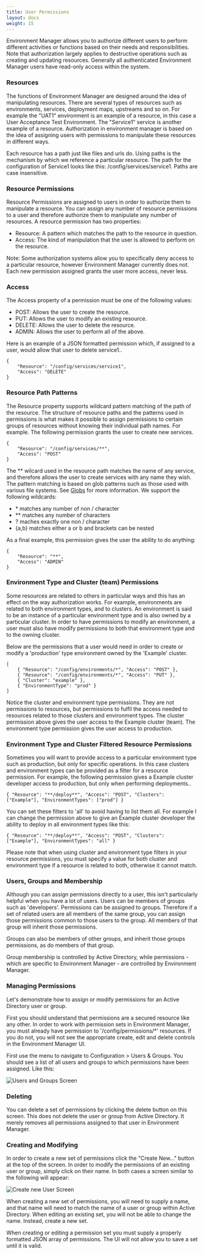 ```yaml
---
title: User Permissions
layout: docs
weight: 15
---
```


Environment Manager allows you to authorize different users to perform different activities or functions based on their needs and responsibilities. Note that authorization largely applies to destructive operations such as creating and updating resources. Generally all authenticated Environment Manager users have read-only access within the system.

### Resources

The functions of Environment Manager are designed around the idea of manipulating resources. There are several types of resources such as environments, services, deployment maps, upstreams and so on. For example the "UAT1" environment is an example of a resource, in this case a User Acceptance Test Environment. The "Service1" service is another example of a resource. Authorization in environment manager is based on the idea of assigning users with permissions to manipulate these resources in different ways.

Each resource has a path just like files and urls do. Using paths is the mechanism by which we reference a particular resource. The path for the configuration of Service1 looks like this: /config/services/service1. Paths are case insensitive.

### Resource Permissions

Resource Permissions are assigned to users in order to authorize them to manipulate a resource. You can assign any number of resource permissions to a user and therefore authorize them to manipulate any number of resources. A resource permission has two properties:

- Resource: A pattern which matches the path to the resource in question.
- Access: The kind of manipulation that the user is allowed to perform on the resource.

Note: Some authorization systems allow you to specifically deny access to a particular resource, however Environment Manager currently does not. Each new permission assigned grants the user more access, never less.

### Access

The Access property of a permission must be one of the following values:

- POST: Allows the user to create the resource.
- PUT: Allows the user to modify an existing resource.
- DELETE: Allows the user to delete the resource.
- ADMIN: Allows the user to perform all of the above.

Here is an example of a JSON formatted permission which, if assigned to a user, would allow that user to delete service1..

```
{
    "Resource": "/config/services/service1",
    "Access": "DELETE"
}
```

### Resource Path Patterns

The Resource property supports wildcard pattern matching of the path of the resource. The structure of resource paths and the patterns used in permissions is what makes it possible to assign permissions to certain groups of resources without knowing their individual path names.
For example. The following permission grants the user to create new services.

```
{
    "Resource": "/config/services/**",
    "Access": "POST"
}
```

The ** wilcard used in the resource path matches the name of any service, and therefore allows the user to create services with any name they wish. The pattern matching is based on glob patterns such as those used with various file systems. See [Globs](https://en.wikipedia.org/wiki/Glob_(programming)) for more information. We support the following wildcards:

- \* matches any number of non / character
- ** matches any number of characters
- ? maches exactly one non / character
- {a,b} matches either a or b and brackets can be nested

As a final example, this permission gives the user the ability to do anything:

```
{
    "Resource": "**",
    "Access": "ADMIN"
}
```

### Environment Type and Cluster (team) Permissions

Some resources are related to others in particular ways and this has an effect on the way authorization works. For example, environments are related to both environment types, and to clusters. An environment is said to be an instance of a particular environment type and is also owned by a particular cluster. In order to have permissions to modify an environment, a user must also have modify permissions to both that environment type and to the owning cluster.

Below are the permissions that a user would need in order to create or modify a 'production' type environment owned by the 'Example' cluster.

```
[
    { "Resource": "/config/environments/*", "Access": "POST" },
    { "Resource": "/config/environments/*", "Access": "PUT" },
    { "Cluster": "example" },
    { "EnvironmentType": "prod" }
]
```

Notice the cluster and environment type permissions. They are not permissions to resources, but permissions to fulfil the access needed to resources related to those clusters and environment types. The cluster permission above gives the user access to the Example cluster (team). The environment type permission gives the user access to production.

### Environment Type and Cluster Filtered Resource Permissions

Sometimes you will want to provide access to a particular environment type such as production, but only for specific operations. In this case clusters and environment types can be provided as a filter for a resource permission. For example, the following permission gives a Example cluster developer access to production, but only when performing deployments..

```
{ "Resource": "**/deploy**", "Access": "POST", "Clusters": ["Example"], "EnvironmentTypes": ["prod"] }
```

You can set these filters to 'all' to avoid having to list them all. For example I can change the permission above to give an Example cluster developer the ability to deploy in all environment types like this:

```
{ "Resource": "**/deploy**", "Access": "POST", "Clusters": ["Example"], "EnvironmentTypes": "all" }
```

Please note that when using cluster and environment type filters in your resource permissions, you must specify a value for both cluster and environment type if a resource is related to both, otherwise it cannot match.

### Users, Groups and Membership

Although you can assign permissions directly to a user, this isn't particularly helpful when you have a lot of users. Users can be members of groups such as 'developers'. Permissions can be assigned to groups. Therefore if a set of related users are all members of the same group, you can assign those permissions common to those users to the group. All members of that group will inherit those permissions.

Groups can also be members of other groups, and inherit those groups permissions, as do members of that group.

Group membership is controlled by Active Directory, while permissions - which are specific to Environment Manager - are controlled by Environment Manager.

### Managing Permissions

Let's demonstrate how to assign or modify permissions for an Active Directory user or group.

First you should understand that permissions are a secured resource like any other. In order to work with permission sets in Environment Manager, you must already have permission to '/config/permissions/*' resources. If you do not, you will not see the appropriate create, edit and delete controls in the Environment Manager UI.

First use the menu to navigate to Configuration > Users & Groups. You should see a list of all users and groups to which permissions have been assigned. Like this:

![Users and Groups Screen](/environment-manager/assets/images/users-and-groups.png)

### Deleting

You can delete a set of permissions by clicking the delete button on this screen. This does not delete the user or group from Active Directory. It merely removes all permissions assigned to that user in Environment Manager.

### Creating and Modifying

In order to create a new set of permissions click the "Create New..." button at the top of the screen. In order to modify the permissions of an existing user or group, simply click on their name. In both cases a screen similar to the following will appear:

![Create new User Screen](/environment-manager/assets/images/create-new-user.png)

When creating a new set of permissions, you will need to supply a name, and that name will need to match the name of a user or group within Active Directory. When editing an existing set, you will not be able to change the name. Instead, create a new set.

When creating or editing a permission set you must supply a properly formatted JSON array of permissions. The UI will not allow you to save a set until it is valid.
